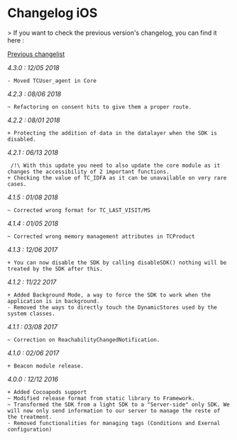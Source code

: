 Changelog iOS
=============

<div class="warning"></div>
>  If you want to check the previous version's changelog, you can find it here :

[Previous changelist](../res/changelog_iOS_3.md)

*4.3.0 : 12/05 2018*

	- Moved TCUser_agent in Core

*4.2.3 : 08/06 2018*

	~ Refactoring on consent hits to give them a proper route.

*4.2.2 : 08/01 2018*

	+ Protecting the addition of data in the datalayer when the SDK is disabled.

*4.2.1 : 06/13 2018*

	 /!\ With this update you need to also update the core module as it changes the accessibility of 2 important functions.
	+ Checking the value of TC_IDFA as it can be unavailable on very rare cases.

*4.1.5 : 01/08 2018*

	~ Corrected wrong format for TC_LAST_VISIT/MS

*4.1.4 : 01/05 2018*

	~ Corrected wrong memory management attributes in TCProduct

*4.1.3 : 12/06 2017*

	+ You can now disable the SDK by calling disableSDK() nothing will be treated by the SDK after this.

*4.1.2 : 11/22 2017*

	+ Added Background Mode, a way to force the SDK to work when the application is in background.
	- Removed the ways to directly touch the DynamicStores used by the system classes.

*4.1.1 : 03/08 2017*

	~ Correction on ReachabilityChangedNotification.

*4.1.0 : 02/06 2017*

	+ Beacon module release.

*4.0.0 : 12/12 2016*

    + Added Cocoapods support
    ~ Modified release format from static library to Framework.
    ~ Transformed the SDK from a light SDK to a "Server-side" only SDK. We will now only send information to our server to manage the reste of the treatment.
    - Removed functionalities for managing tags (Conditions and Exernal configuration)
